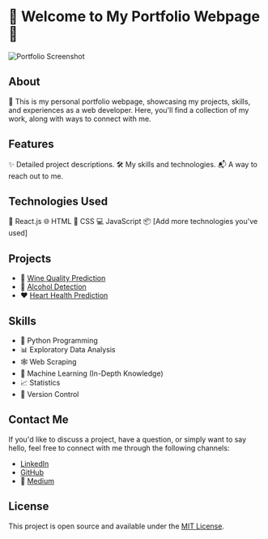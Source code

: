 # 🚀 Welcome to My Portfolio Webpage 🚀

![Portfolio Screenshot](https://github.com/codedestructed007/Portfolio/assets/55931484/434fdef0-4278-4c48-ad8c-c37c1a051bdf)

## About
🚀 This is my personal portfolio webpage, showcasing my projects, skills, and experiences as a web developer. Here, you'll find a collection of my work, along with ways to connect with me.

## Features
✨ Detailed project descriptions.
🛠 My skills and technologies.
📬 A way to reach out to me.

## Technologies Used
🚀 React.js
🌐 HTML
🎨 CSS
💻 JavaScript
📦 [Add more technologies you've used]

## Projects
- 🍷 [Wine Quality Prediction](https://github.com/codedestructed007/Wine_Quality_prediction)
- 🍺 [Alcohol Detection](https://github.com/codedestructed007/Drink_watch)
- ❤️ [Heart Health Prediction](https://github.com/codedestructed007/Streamlit-heart_health)

## Skills
- 🐍 Python Programming
- 📊 Exploratory Data Analysis
- 🕸 Web Scraping
- 🤖 Machine Learning (In-Depth Knowledge)
- 📈 Statistics
- 📝 Version Control

## Contact Me
If you'd like to discuss a project, have a question, or simply want to say hello, feel free to connect with me through the following channels:
- [LinkedIn](https://www.linkedin.com/in/satyamsharma61541425b)
- [GitHub](https://github.com/codedestructed007)
- 📝 [Medium](https://medium.com/@codexistslonglastingnotfog)

## License
This project is open source and available under the [MIT License](LICENSE).

